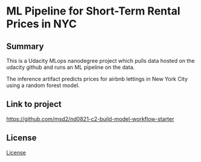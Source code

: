 # ML Pipeline for Short-Term Rental Prices in NYC

## Summary

This is a Udacity MLops nanodegree project which pulls data hosted on the udacity github and runs an ML pipeline on the data.

The inference artifact predicts prices for airbnb lettings in New York City using a random forest model.


## Link to project

https://github.com/msd2/nd0821-c2-build-model-workflow-starter

## License

[License](LICENSE.txt)
